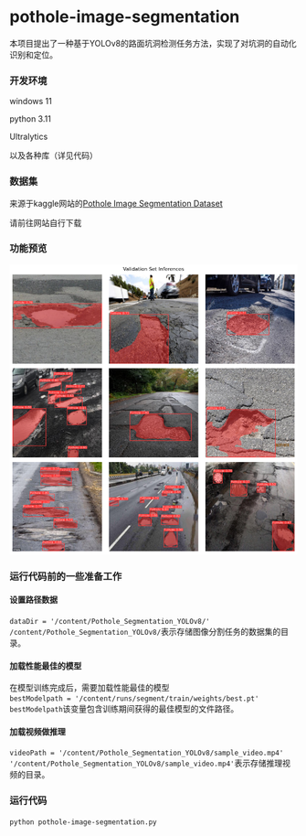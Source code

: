 # pothole-image-segmentation
本项目提出了一种基于YOLOv8的路面坑洞检测任务方法，实现了对坑洞的自动化识别和定位。

### 开发环境
windows 11  

python 3.11  

Ultralytics  

以及各种库（详见代码）  


### 数据集
来源于kaggle网站的[Pothole Image Segmentation Dataset](https://www.kaggle.com/datasets/farzadnekouei/pothole-image-segmentation-dataset)  

请前往网站自行下载

### 功能预览
![效果图片](output.png)

### 运行代码前的一些准备工作
#### 设置路径数据
` dataDir = '/content/Pothole_Segmentation_YOLOv8/' `  
`/content/Pothole_Segmentation_YOLOv8/`表示存储图像分割任务的数据集的目录。  
#### 加载性能最佳的模型
在模型训练完成后，需要加载性能最佳的模型  
` bestModelpath = '/content/runs/segment/train/weights/best.pt' `  
`bestModelpath`该变量包含训练期间获得的最佳模型的文件路径。  
#### 加载视频做推理
` videoPath = '/content/Pothole_Segmentation_YOLOv8/sample_video.mp4' `  
`'/content/Pothole_Segmentation_YOLOv8/sample_video.mp4'`表示存储推理视频的目录。  

### 运行代码
`python pothole-image-segmentation.py`
